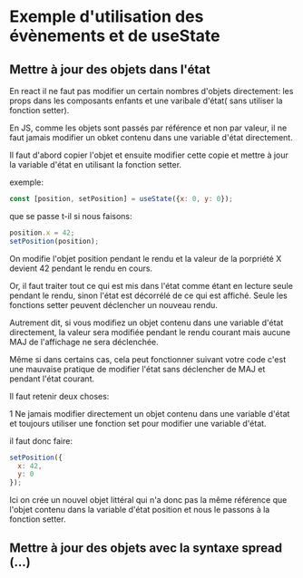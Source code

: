 # Exemple d'utilisation des évènements et de useState

## Mettre à jour des objets dans l'état

En react il ne faut pas modifier un certain nombres d'objets directement: les props dans les composants enfants et une
varibale d'état( sans utiliser la fonction setter).

En JS, comme les objets sont passés par référence et non par valeur, il ne faut jamais modifier un obket contenu dans
une variable d'état directement.

Il faut d'abord copier l'objet et ensuite modifier cette copie et mettre à jour la variable d'état en utilisant la
fonction setter.

exemple:

```jsx
const [position, setPosition] = useState({x: 0, y: 0});
```

que se passe t-il si nous faisons:

 ```jsx
position.x = 42;
setPosition(position);
```

On modifie l'objet position pendant le rendu et la valeur de la porpriété X devient 42 pendant le rendu en cours.

Or, il faut traiter tout ce qui est mis dans l'état comme étant en lecture seule pendant le rendu, sinon l'état est
décorrélé de ce qui est affiché. Seule les fonctions setter peuvent déclencher un nouveau rendu.

Autrement dit, si vous modifiez un objet contenu dans une variable d'état directement, la valeur sera modifiée pendant
le rendu courant mais aucune MAJ de l'affichage ne sera déclenchée.

Même si dans certains cas, cela peut fonctionner suivant votre code c'est une mauvaise pratique de modifier l'état sans
déclencher de MAJ et pendant l'état courant.

Il faut retenir deux choses:

1 Ne jamais modifier directement un objet contenu dans une variable d'état et toujours utiliser une fonction set pour
modifier une variable d'état.

il faut donc faire:
```jsx
setPosition({
  x: 42,
  y: 0
});
```

Ici on crée un nouvel objet littéral qui n'a donc pas la même référence que l'objet contenu dans la variable d'état position et nous le passons à la fonction setter.

## Mettre à jour des objets avec la syntaxe spread (...)

